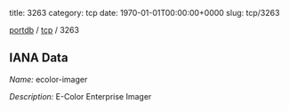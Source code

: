 title: 3263
category: tcp
date: 1970-01-01T00:00:00+0000
slug: tcp/3263

[portdb](/) / [tcp](/category/tcp.html) / 3263


## IANA Data

_Name:_ ecolor-imager

_Description:_ E-Color Enterprise Imager

